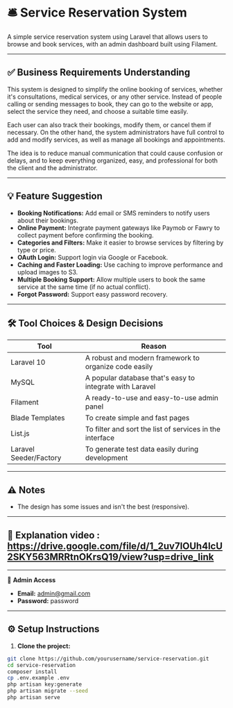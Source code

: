 # 🛎️ Service Reservation System

A simple service reservation system using Laravel that allows users to browse and book services, with an admin dashboard built using Filament.

---

## ✅ Business Requirements Understanding

This system is designed to simplify the online booking of services, whether it's consultations, medical services, or any other service. Instead of people calling or sending messages to book, they can go to the website or app, select the service they need, and choose a suitable time easily.

Each user can also track their bookings, modify them, or cancel them if necessary. On the other hand, the system administrators have full control to add and modify services, as well as manage all bookings and appointments.

The idea is to reduce manual communication that could cause confusion or delays, and to keep everything organized, easy, and professional for both the client and the administrator.

---

## 💡 Feature Suggestion

- **Booking Notifications:** Add email or SMS reminders to notify users about their bookings.
- **Online Payment:** Integrate payment gateways like Paymob or Fawry to collect payment before confirming the booking.
- **Categories and Filters:** Make it easier to browse services by filtering by type or price.
- **OAuth Login:** Support login via Google or Facebook.
- **Caching and Faster Loading:** Use caching to improve performance and upload images to S3.
- **Multiple Booking Support:** Allow multiple users to book the same service at the same time (if no actual conflict).
- **Forgot Password:** Support easy password recovery.

---

## 🛠️ Tool Choices & Design Decisions

| Tool | Reason |
|------|--------|
| Laravel 10 | A robust and modern framework to organize code easily |
| MySQL | A popular database that's easy to integrate with Laravel |
| Filament | A ready-to-use and easy-to-use admin panel |
| Blade Templates | To create simple and fast pages |
| List.js | To filter and sort the list of services in the interface |
| Laravel Seeder/Factory | To generate test data easily during development |

---

## ⚠️ Notes

- The design has some issues and isn't the best (responsive).

---
## 🧪 Explanation video : https://drive.google.com/file/d/1_2uv7IOUh4lcU2SKY563MRRtnOKrsQ19/view?usp=drive_link

----

👤 **Admin Access**  
  - **Email:** admin@gmail.com  
  - **Password:** password

---

## ⚙️ Setup Instructions

1. **Clone the project:**

```bash
git clone https://github.com/yourusername/service-reservation.git
cd service-reservation
composer install 
cp .env.example .env
php artisan key:generate
php artisan migrate --seed
php artisan serve

